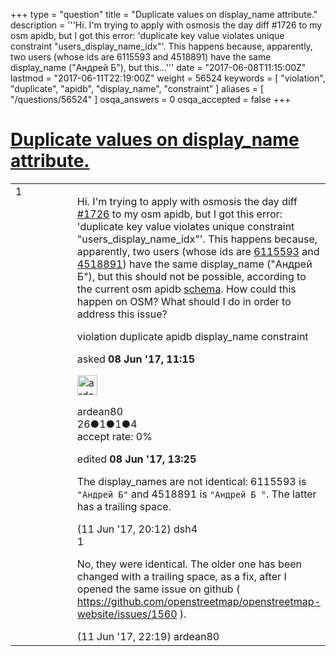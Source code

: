 +++
type = "question"
title = "Duplicate values on display_name attribute."
description = '''Hi. I&#x27;m trying to apply with osmosis the day diff #1726 to my osm apidb, but I got this error: &#x27;duplicate key value violates unique constraint &quot;users_display_name_idx&quot;&#x27;.  This happens because, apparently, two users (whose ids are 6115593 and 4518891) have the same display_name (&quot;Андрей Б&quot;), but this...'''
date = "2017-06-08T11:15:00Z"
lastmod = "2017-06-11T22:19:00Z"
weight = 56524
keywords = [ "violation", "duplicate", "apidb", "display_name", "constraint" ]
aliases = [ "/questions/56524" ]
osqa_answers = 0
osqa_accepted = false
+++

<div class="headNormal">

# [Duplicate values on display_name attribute.](/questions/56524/duplicate-values-on-display_name-attribute)

</div>

<div id="main-body">

<div id="askform">

<table id="question-table" style="width:100%;">
<colgroup>
<col style="width: 50%" />
<col style="width: 50%" />
</colgroup>
<tbody>
<tr>
<td style="width: 30px; vertical-align: top"><div class="vote-buttons">
<span id="post-56524-upvote" class="ajax-command post-vote up" rel="nofollow" title="I like this post (click again to cancel)"> </span>
<div id="post-56524-score" class="post-score" title="current number of votes">
1
</div>
<span id="post-56524-downvote" class="ajax-command post-vote down" rel="nofollow" title="I dont like this post (click again to cancel)"> </span> <span id="favorite-mark" class="ajax-command favorite-mark" rel="nofollow" title="mark/unmark this question as favorite (click again to cancel)"> </span>
<div id="favorite-count" class="favorite-count">
&#10;</div>
</div></td>
<td><div id="item-right">
<div class="question-body">
<p>Hi. I'm trying to apply with osmosis the day diff <a href="http://planet.openstreetmap.org/replication/day/000/001/726.osc.gz">#1726</a> to my osm apidb, but I got this error: 'duplicate key value violates unique constraint "users_display_name_idx"'. This happens because, apparently, two users (whose ids are <a href="http://www.openstreetmap.org/api/0.6/user/6115593">6115593</a> and <a href="http://www.openstreetmap.org/api/0.6/user/4518891">4518891</a>) have the same display_name ("Андрей Б"), but this should not be possible, according to the current osm apidb <a href="https://github.com/openstreetmap/openstreetmap-website/blob/master/db/structure.sql">schema</a>. How could this happen on OSM? What should I do in order to address this issue?</p>
</div>
<div id="question-tags" class="tags-container tags">
<span class="post-tag tag-link-violation" rel="tag" title="see questions tagged &#39;violation&#39;">violation</span> <span class="post-tag tag-link-duplicate" rel="tag" title="see questions tagged &#39;duplicate&#39;">duplicate</span> <span class="post-tag tag-link-apidb" rel="tag" title="see questions tagged &#39;apidb&#39;">apidb</span> <span class="post-tag tag-link-display_name" rel="tag" title="see questions tagged &#39;display_name&#39;">display_name</span> <span class="post-tag tag-link-constraint" rel="tag" title="see questions tagged &#39;constraint&#39;">constraint</span>
</div>
<div id="question-controls" class="post-controls">
&#10;</div>
<div class="post-update-info-container">
<div class="post-update-info post-update-info-user">
<p>asked <strong>08 Jun '17, 11:15</strong></p>
<img src="https://secure.gravatar.com/avatar/63b4bcbffe5b058a2b6384af2e613f61?s=32&amp;d=identicon&amp;r=g" class="gravatar" width="32" height="32" alt="ardean80&#39;s gravatar image" />
<p><span>ardean80</span><br />
<span class="score" title="26 reputation points">26</span><span title="1 badges"><span class="badge1">●</span><span class="badgecount">1</span></span><span title="1 badges"><span class="silver">●</span><span class="badgecount">1</span></span><span title="4 badges"><span class="bronze">●</span><span class="badgecount">4</span></span><br />
<span class="accept_rate" title="Rate of the user&#39;s accepted answers">accept rate:</span> <span title="ardean80 has no accepted answers">0%</span></p>
</div>
<div class="post-update-info post-update-info-edited">
<p><span> edited <strong>08 Jun '17, 13:25</strong> </span></p>
</div>
</div>
<div id="comments-container-56524" class="comments-container">
<span id="56583"></span>
<div id="comment-56583" class="comment">
<div id="post-56583-score" class="comment-score">
&#10;</div>
<div class="comment-text">
<p>The display_names are not identical: 6115593 is <code>"Андрей Б"</code> and 4518891 is <code>"Андрей Б "</code>. The latter has a trailing space.</p>
</div>
<div id="comment-56583-info" class="comment-info">
<span class="comment-age">(11 Jun '17, 20:12)</span> <span class="comment-user userinfo">dsh4</span>
</div>
</div>
<span id="56585"></span>
<div id="comment-56585" class="comment">
<div id="post-56585-score" class="comment-score">
1
</div>
<div class="comment-text">
<p>No, they were identical. The older one has been changed with a trailing space, as a fix, after I opened the same issue on github ( <a href="https://github.com/openstreetmap/openstreetmap-website/issues/1560">https://github.com/openstreetmap/openstreetmap-website/issues/1560</a> ).</p>
</div>
<div id="comment-56585-info" class="comment-info">
<span class="comment-age">(11 Jun '17, 22:19)</span> <span class="comment-user userinfo">ardean80</span>
</div>
</div>
</div>
<div id="comment-tools-56524" class="comment-tools">
&#10;</div>
<div class="clear">
&#10;</div>
<div id="comment-56524-form-container" class="comment-form-container">
&#10;</div>
<div class="clear">
&#10;</div>
</div></td>
</tr>
</tbody>
</table>

</div>

</div>

